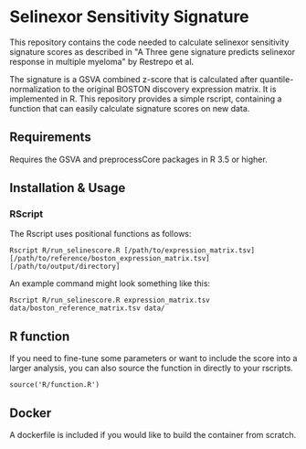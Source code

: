 # Selinexor Sensitivity Signature

This repository contains the code needed to calculate selinexor sensitivity signature scores as described in "A Three gene signature predicts selinexor response in multiple myeloma" by Restrepo et al.

The signature is a GSVA combined z-score that is calculated after quantile-normalization to the original BOSTON discovery expression matrix. It is implemented in R. This repository provides a simple rscript, containing a function that can easily calculate signature scores on new data.

## Requirements
Requires the GSVA and preprocessCore packages in R 3.5 or higher.

## Installation & Usage

### RScript

The Rscript uses positional functions as follows:

```
Rscript R/run_selinescore.R [/path/to/expression_matrix.tsv] [/path/to/reference/boston_expression_matrix.tsv] [/path/to/output/directory]
```

An example command might look something like this:

```
Rscript R/run_selinescore.R expression_matrix.tsv data/boston_reference_matrix.tsv data/
```

## R function

If you need to fine-tune some parameters or want to include the score into a larger analysis, you can also source the function in directly to your rscripts.

```
source('R/function.R')
```

## Docker
A dockerfile is included if you would like to build the container from scratch.
